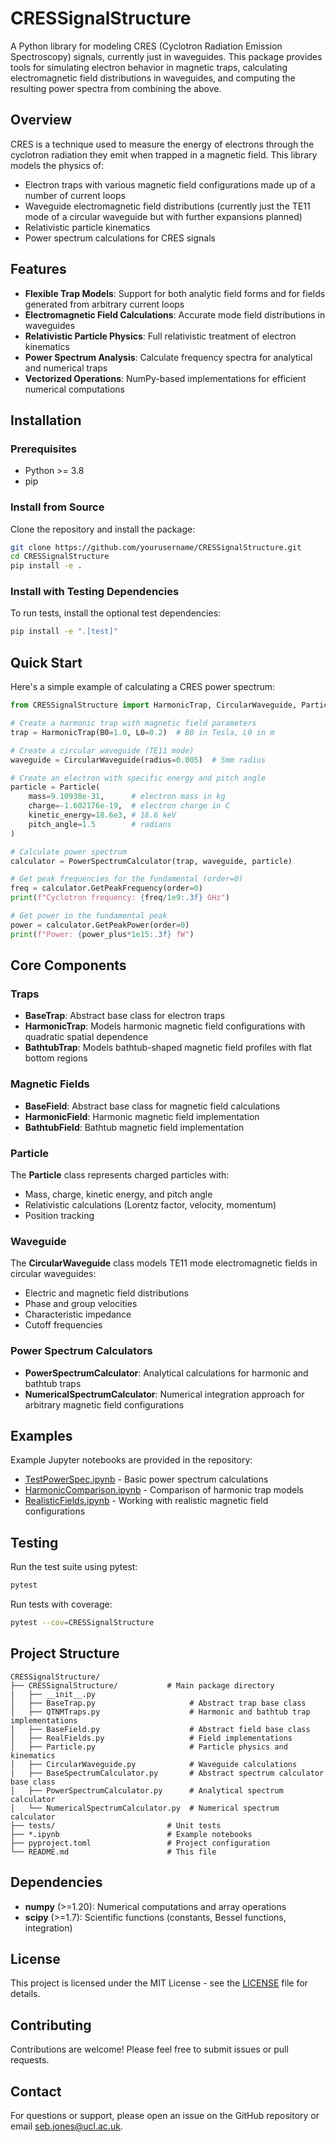 # CRESSignalStructure

A Python library for modeling CRES (Cyclotron Radiation Emission Spectroscopy) signals, currently just in waveguides. This package provides tools for simulating electron behavior in magnetic traps, calculating electromagnetic field distributions in waveguides, and computing the resulting power spectra from combining the above.

## Overview

CRES is a technique used to measure the energy of electrons through the cyclotron radiation they emit when trapped in a magnetic field. This library models the physics of:

- Electron traps with various magnetic field configurations made up of a number of current loops
- Waveguide electromagnetic field distributions (currently just the TE11 mode of a circular waveguide but with further expansions planned)
- Relativistic particle kinematics
- Power spectrum calculations for CRES signals

## Features

- **Flexible Trap Models**: Support for both analytic field forms and for fields generated from arbitrary current loops
- **Electromagnetic Field Calculations**: Accurate mode field distributions in waveguides
- **Relativistic Particle Physics**: Full relativistic treatment of electron kinematics
- **Power Spectrum Analysis**: Calculate frequency spectra for analytical and numerical traps
- **Vectorized Operations**: NumPy-based implementations for efficient numerical computations

## Installation

### Prerequisites

- Python >= 3.8
- pip

### Install from Source

Clone the repository and install the package:

```bash
git clone https://github.com/yourusername/CRESSignalStructure.git
cd CRESSignalStructure
pip install -e .
```

### Install with Testing Dependencies

To run tests, install the optional test dependencies:

```bash
pip install -e ".[test]"
```

## Quick Start

Here's a simple example of calculating a CRES power spectrum:

```python
from CRESSignalStructure import HarmonicTrap, CircularWaveguide, Particle, PowerSpectrumCalculator

# Create a harmonic trap with magnetic field parameters
trap = HarmonicTrap(B0=1.0, L0=0.2)  # B0 in Tesla, L0 in m

# Create a circular waveguide (TE11 mode)
waveguide = CircularWaveguide(radius=0.005)  # 5mm radius

# Create an electron with specific energy and pitch angle
particle = Particle(
    mass=9.10938e-31,      # electron mass in kg
    charge=-1.602176e-19,  # electron charge in C
    kinetic_energy=18.6e3, # 18.6 keV
    pitch_angle=1.5        # radians
)

# Calculate power spectrum
calculator = PowerSpectrumCalculator(trap, waveguide, particle)

# Get peak frequencies for the fundamental (order=0)
freq = calculator.GetPeakFrequency(order=0)
print(f"Cyclotron frequency: {freq/1e9:.3f} GHz")

# Get power in the fundamental peak
power = calculator.GetPeakPower(order=0)
print(f"Power: {power_plus*1e15:.3f} fW")
```

## Core Components

### Traps

- **BaseTrap**: Abstract base class for electron traps
- **HarmonicTrap**: Models harmonic magnetic field configurations with quadratic spatial dependence
- **BathtubTrap**: Models bathtub-shaped magnetic field profiles with flat bottom regions

### Magnetic Fields

- **BaseField**: Abstract base class for magnetic field calculations
- **HarmonicField**: Harmonic magnetic field implementation
- **BathtubField**: Bathtub magnetic field implementation

### Particle

The **Particle** class represents charged particles with:
- Mass, charge, kinetic energy, and pitch angle
- Relativistic calculations (Lorentz factor, velocity, momentum)
- Position tracking

### Waveguide

The **CircularWaveguide** class models TE11 mode electromagnetic fields in circular waveguides:
- Electric and magnetic field distributions
- Phase and group velocities
- Characteristic impedance
- Cutoff frequencies

### Power Spectrum Calculators

- **PowerSpectrumCalculator**: Analytical calculations for harmonic and bathtub traps
- **NumericalSpectrumCalculator**: Numerical integration approach for arbitrary magnetic field configurations

## Examples

Example Jupyter notebooks are provided in the repository:

- [TestPowerSpec.ipynb](TestPowerSpec.ipynb) - Basic power spectrum calculations
- [HarmonicComparison.ipynb](HarmonicComparison.ipynb) - Comparison of harmonic trap models
- [RealisticFields.ipynb](RealisticFields.ipynb) - Working with realistic magnetic field configurations

## Testing

Run the test suite using pytest:

```bash
pytest
```

Run tests with coverage:

```bash
pytest --cov=CRESSignalStructure
```

## Project Structure

```
CRESSignalStructure/
├── CRESSignalStructure/           # Main package directory
|   ├── __init__.py
│   ├── BaseTrap.py                     # Abstract trap base class
│   ├── QTNMTraps.py                    # Harmonic and bathtub trap implementations
│   ├── BaseField.py                    # Abstract field base class
│   ├── RealFields.py                   # Field implementations
│   ├── Particle.py                     # Particle physics and kinematics
│   ├── CircularWaveguide.py            # Waveguide calculations
|   ├── BaseSpectrumCalculator.py       # Abstract spectrum calculator base class
│   ├── PowerSpectrumCalculator.py      # Analytical spectrum calculator
│   └── NumericalSpectrumCalculator.py  # Numerical spectrum calculator
├── tests/                         # Unit tests
├── *.ipynb                        # Example notebooks
├── pyproject.toml                 # Project configuration
└── README.md                      # This file
```

## Dependencies

- **numpy** (>=1.20): Numerical computations and array operations
- **scipy** (>=1.7): Scientific functions (constants, Bessel functions, integration)

## License

This project is licensed under the MIT License - see the [LICENSE](LICENSE) file for details.

## Contributing

Contributions are welcome! Please feel free to submit issues or pull requests.

## Contact

For questions or support, please open an issue on the GitHub repository or email seb.jones@ucl.ac.uk.
